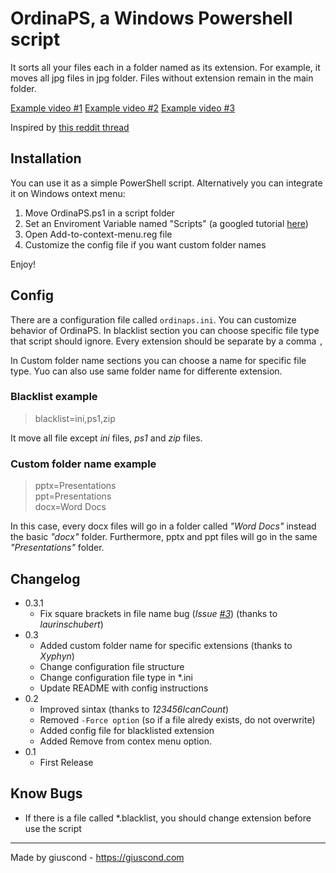 # OrdinaPS, a Windows Powershell script
It sorts all your files each in a folder named as its extension. For example, it moves all jpg files in jpg folder. Files without extension remain in the main folder.

[Example video #1](https://giuscond.com/blog/ordinaps/)
[Example video #2](https://www.reddit.com/r/windows/comments/tm33ti/i_made_a_simple_powershell_script_to_organize/)
[Example video #3](https://giuscond.com/blog/videos/ordinaps-demo.mp4)

Inspired by [this reddit thread](https://www.reddit.com/r/unixporn/comments/tks369/oc_wrote_a_simple_python_script_to_organize_messy/)

## Installation
You can use it as a simple PowerShell script.
Alternatively you can integrate it on Windows ontext menu:
1. Move OrdinaPS.ps1 in a script folder
2. Set an Enviroment Variable named "Scripts" (a googled tutorial [here](https://turbolab.it/windows-10/guida-windows-10-come-modificare-variabile-sistema-path-aggiungere-cartella-percorso-directory-variabile-ambiente-2560))
3. Open Add-to-context-menu.reg file 
4. Customize the config file if you want custom folder names

Enjoy!

## Config
There are a configuration file called `ordinaps.ini`.
You can customize behavior of OrdinaPS.
In blacklist section you can choose specific file type that script should ignore. Every extension should be separate by a comma `,`

In Custom folder name sections you can choose a name for specific file type. Yuo can also use same folder name for differente extension.

### Blacklist example
>blacklist=ini,ps1,zip

It move all file except *ini* files, *ps1* and *zip* files.

### Custom folder name example
>pptx=Presentations<br>
>ppt=Presentations<br>
>docx=Word Docs

In this case, every docx files will go in a folder called *"Word Docs"* instead the basic *"docx"* folder. Furthermore, pptx and ppt files will go in the same *"Presentations"* folder.


## Changelog
- 0.3.1
    - Fix square brackets in file name bug (*Issue [#3](https://github.com/giuscond/OrdinaPS/issues/3)*) (thanks to *laurinschubert*)
- 0.3
    - Added custom folder name for specific extensions (thanks to *Xyphyn*)
    - Change configuration file structure
    - Change configuration file type in *.ini
    - Update README with config instructions
- 0.2
    - Improved sintax (thanks to *123456IcanCount*)
    - Removed `-Force option` (so if a file alredy exists, do not overwrite)
    - Added config file for blacklisted extension
    - Added Remove from contex menu option.
- 0.1
    - First Release

## Know Bugs
- If there is a file called *.blacklist, you should change extension before use the script
-----
Made by giuscond - https://giuscond.com